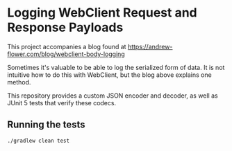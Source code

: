 # Logging WebClient Request and Response Payloads
This project accompanies a blog found at https://andrew-flower.com/blog/webclient-body-logging

Sometimes it's valuable to be able to log the serialized form of data.  It is not
intuitive how to do this with WebClient, but the blog above explains one method.

This repository provides a custom JSON encoder and decoder, as well as JUnit 5 tests
that verify these codecs.

## Running the tests

    ./gradlew clean test